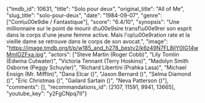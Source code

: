 {"tmdb_id": 10631, "title": "Solo pour deux", "original_title": "All of Me", "slug_title": "solo-pour-deux", "date": "1984-09-07", "genre": ["Com\u00e9die / Fantastique"], "score": "6.4/10", "synopsis": "Une millionnaire sur le point de mourir d\u00e9sire transf\u00e9rer son esprit dans le corps d'une jeune femme active. Mais l'op\u00e9ration rate et la vieille dame se retrouve dans le corps de son avocat.", "image": "https://image.tmdb.org/t/p/w185_and_h278_bestv2/k6z49N7FL8jlY0IG14wMmlOZFxa.jpg", "actors": ["Steve Martin (Roger Cobb)", "Lily Tomlin (Edwina Cutwater)", "Victoria Tennant (Terry Hoskins)", "Madolyn Smith Osborne (Peggy Schuyler)", "Richard Libertini (Prahka Lasa)", "Michael Ensign (Mr. Mifflin)", "Dana Elcar ()", "Jason Bernard ()", "Selma Diamond ()", "Eric Christmas ()", "Gailard Sartain ()", "Neva Patterson ()"], "comments": [], "recommandations_id": [2107, 11591, 9941, 13665], "youtube_key": "y2FgCNpq7II"}